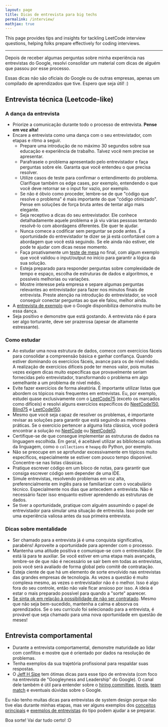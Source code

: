 ```yaml
---
layout: page
title: Dicas de entrevista para big techs
permalink: /interview/
mathjax: true
---
```


This page provides tips and insights for tackling LeetCode interview questions, helping folks prepare effectively for coding interviews.

___

Depois de receber algumas perguntas sobre minha experiência nas entrevistas do Google, resolvi consolidar um material com dicas de alguém que passou por esse processo.

Essas dicas não são oficiais do Google ou de outras empresas, apenas um compilado de aprendizados que tive. Espero que seja útil! :)

## Entrevista técnica (Leetcode-like)

### A dança da entrevista

- Priorize a comunicação durante todo o processo de entrevista. **Pense em voz alta!**
- Encare a entrevista como uma dança com o seu entrevistador, com etapas e ritmo a seguir.
    - Prepare uma introdução de no máximo 30 segundos sobre sua educação e experiência de trabalho. Talvez você nem precise se apresentar.
    - Parafraseie o problema apresentado pelo entrevistador e faça perguntas sobre ele. Garanta que você entendeu o que precisa resolver.
    - Utilize casos de teste para confirmar o entendimento do problema. Clarifique também os edge cases, por exemplo, entendendo o que você deve retornar se o input for vazio, por exemplo.
    - Se não é óbvio como proceder, lembre-se de que "código que resolve o problema" é mais importante do que "código otimizado". Pense em soluções de força bruta antes de tentar algo mais elegante.
    - Seja receptivo a dicas do seu entrevistador. Ele conhece detalhadamente aquele problema e já viu várias pessoas tentando resolvê-lo com abordagens diferentes. Ele quer te ajudar.
    - Nunca comece a codificar sem perguntar se pode antes. É a oportunidade do entrevistador te dizer se já está confortável com a abordagem que você está seguindo. Se ele ainda não estiver, ele pode te ajudar com dicas nesse momento.
    - Faça proativamente um [teste de mesa](https://pt.stackoverflow.com/questions/220474/o-que-%C3%A9-um-teste-de-mesa-como-aplic%C3%A1-lo) no final, com algum exemplo que você validou o input/output no início para garantir a lógica da sua solução.
    - Esteja preparado para responder perguntas sobre complexidade de tempo e espaço, escolha de estruturas de dados e algoritmos, e possíveis melhorias ou variações.
    - Mostre interesse pela empresa e separe algumas perguntas relevantes ao entrevistador para fazer nos minutos finais de entrevista. Preste atenção na introdução do entrevistador, se você conseguir conectar perguntas ao que ele falou, melhor ainda.
- A [entrevista de exemplo](https://youtu.be/XKu_SEDAykw?si=zp6YhHC8HhBiPU8x) que o Google disponibiliza demonstra muito be essa dança.
- Seja positivo e demonstre que está gostando. A entrevista não é para ser algo torturante, deve ser prazerosa (apesar de altamente estressante).

### Como estudar

- Ao estudar uma nova estrutura de dados, comece com exercícios fáceis para consolidar a compreensão básica e ganhar confiança. Quando estiver dominando os exercícios fáceis, avance para os de nível médio. A realização de exercícios difíceis pode ter menos valor, pois muitas vezes exigem dicas muito específicas que provavelmente seriam fornecidas pelo entrevistador, transformando o problema em algo semelhante a um problema de nível médio.
- Evite fazer exercícios de forma aleatória. É importante utilizar listas que abordem os tópicos mais frequentes em entrevistas. Eu, por exemplo, estudei quase exclusivamente com o [LeetCode75](https://leetcode.com/studyplan/leetcode-75/) (exceto os marcados como difíceis) e resolvi alguns exercícios específicos do [NeetCode150](https://neetcode.io/roadmap), [Blind75](https://leetcode.com/discuss/general-discussion/460599/blind-75-leetcode-questions) e [LeetCode150](https://leetcode.com/studyplan/top-interview-150/).
- Mesmo que você seja capaz de resolver os problemas, é importante revisar as soluções para garantir que está seguindo as melhores práticas. Se o exercício pertencer a alguma lista clássica, você poderá encontrar a solução no [NeetCode](https://www.youtube.com/c/neetcode) ou [NeetCodeIO](https://www.youtube.com/@NeetCodeIO).
- Certifique-se de que consegue implementar as estruturas de dados na linguagem escolhida. Em geral, é aceitável utilizar as bibliotecas nativas da linguagem, como o `collections` e `heapq` do Python, por exemplo.
- Não se preocupe em se aprofundar excessivamente em tópicos muito específicos, especialmente se estiver com pouco tempo disponível. Concentre-se nas listas clássicas.
- Pratique escrever código em um bloco de notas, para garantir que consiga escrever código sem depender de uma IDE.
- Simule entrevistas, resolvendo problemas em voz alta, preferencialmente em inglês para se familiarizar com o vocabulário técnico. Especialmente nos dias que antecedem a entrevista. Não é necessário fazer isso enquanto estiver aprendendo as estruturas de dados.
- Se tiver a oportunidade, pratique com alguém assumindo o papel de entrevistador para simular uma situação de entrevista. Isso pode ser uma experiência valiosa antes da sua primeira entrevista.

### Dicas sobre mentalidade

- Ser chamado para a entrevista já é uma conquista significativa, parabéns! Aproveite a oportunidade para aprender com o processo.
- Mantenha uma atitude positiva e comunique-se com o entrevistador. Ele está lá para te auxiliar. Se você estiver em uma etapa mais avançada, lembre-se de que não é necessário se sair bem em todas as entrevistas, pois você será avaliado de forma global pelo comitê de contratação.
- Esteja ciente de que há um elemento de sorte envolvido nas entrevistas das grandes empresas de tecnologia. As vezes a questão é muito complexa mesmo, as vezes o entrevistador não é o melhor. Isso é algo fora do seu controle, então não vale ficar ansioso por isso. A ideia é estar o mais preparado possível para quando a "sorte" aparecer.
- [Se sinta ok em relação à possibilidade de não ser contratado](https://steve-yegge.blogspot.com/2008/03/get-that-job-at-google.html). Mesmo que não seja bem-sucedido, mantenha a calma e absorva os aprendizados. Se o seu currículo foi selecionado para a entrevista, é provável que seja chamado para uma nova oportunidade em questão de meses!

## Entrevista comportamental

- Durante a entrevista comportamental, demonstre maturidade ao lidar com conflitos e mostre que é orientado por dados na resolução de problemas.
- Tenha exemplos da sua trajetória profissional para respaldar suas respostas.
- O [Jeff H Sipe](https://www.youtube.com/watch?v=tuL-WmYKBgo) tem ótimas dicas para esse tipo de entrevista (com foco na entrevista de "Googleyness and Leadership" do Google). O canal dele também é útil para entender sobre o [hiring committee](https://www.youtube.com/watch?v=SqnrXBVaCo8), [levels](https://www.youtube.com/watch?v=cC9V5IH4B6k), [team match](https://www.youtube.com/watch?v=fG3noON-IWo) e eventuais dúvidas sobre o Google.

Eu não tenho muitas dicas para entrevistas de system design porque não tive elas durante minhas etapas, mas ver alguns exemplos dos [conceitos principais](https://youtu.be/i53Gi_K3o7I?feature=shared) e [exemplos de entrevistas](https://youtu.be/jPKTo1iGQiE?feature=shared) do tipo podem ajudar a se preparar.

Boa sorte! Vai dar tudo certo! :D